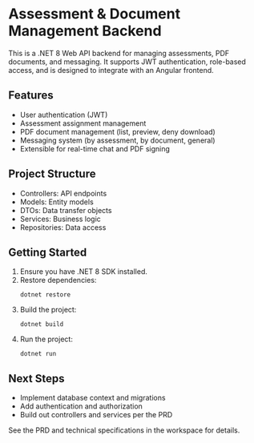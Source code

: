# Assessment & Document Management Backend

This is a .NET 8 Web API backend for managing assessments, PDF documents, and messaging. It supports JWT authentication, role-based access, and is designed to integrate with an Angular frontend.

## Features
- User authentication (JWT)
- Assessment assignment management
- PDF document management (list, preview, deny download)
- Messaging system (by assessment, by document, general)
- Extensible for real-time chat and PDF signing

## Project Structure
- Controllers: API endpoints
- Models: Entity models
- DTOs: Data transfer objects
- Services: Business logic
- Repositories: Data access

## Getting Started
1. Ensure you have .NET 8 SDK installed.
2. Restore dependencies:
   ```
   dotnet restore
   ```
3. Build the project:
   ```
   dotnet build
   ```
4. Run the project:
   ```
   dotnet run
   ```

## Next Steps
- Implement database context and migrations
- Add authentication and authorization
- Build out controllers and services per the PRD

See the PRD and technical specifications in the workspace for details.
